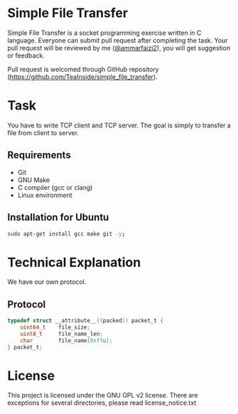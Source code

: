 
# Simple File Transfer

Simple File Transfer is a socket programming exercise written in C language.
Everyone can submit pull request after completing the task. Your pull request
will be reviewed by me ([@ammarfaizi2](https://github.com/ammarfaizi2)), you will get suggestion or feedback.

Pull request is welcomed through GitHub repository (https://github.com/TeaInside/simple_file_transfer).


# Task
You have to write TCP client and TCP server. The goal is simply to transfer a
file from client to server.


## Requirements
- Git
- GNU Make
- C compiler (gcc or clang)
- Linux environment


## Installation for Ubuntu
```sh
sudo apt-get install gcc make git -y;
```


# Technical Explanation
We have our own protocol.

## Protocol
```c
typedef struct __attribute__((packed)) packet_t {
	uint64_t	file_size;
	uint8_t		file_name_len;
	char		file_name[0xffu];
} packet_t;
```


# License
This project is licensed under the GNU GPL v2 license. There are exceptions for
several directories, please read license_notice.txt
